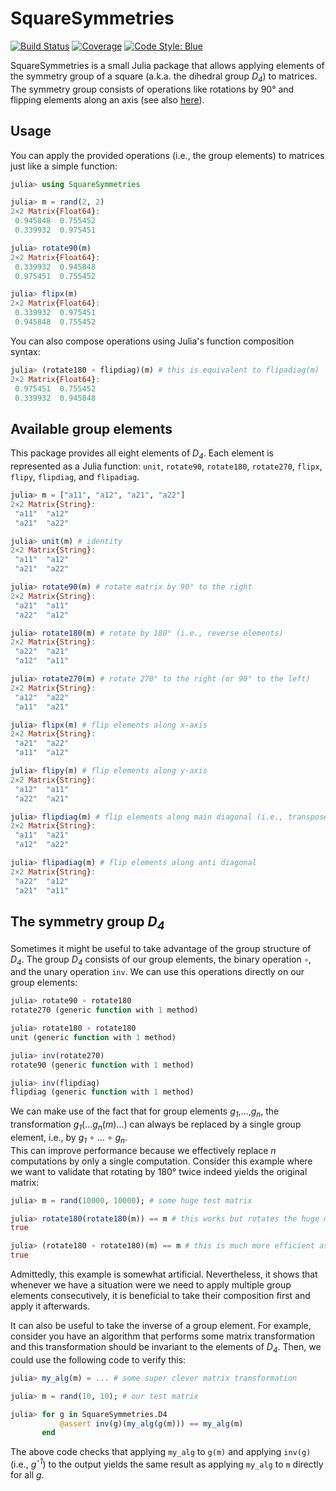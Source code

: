 # SquareSymmetries

[![Build Status](https://github.com/icetube23/SquareSymmetries.jl/actions/workflows/CI.yml/badge.svg?branch=main)](https://github.com/icetube23/SquareSymmetries.jl/actions/workflows/CI.yml?query=branch%3Amain)
[![Coverage](https://codecov.io/gh/icetube23/SquareSymmetries.jl/branch/main/graph/badge.svg)](https://codecov.io/gh/icetube23/SquareSymmetries.jl)
[![Code Style: Blue](https://img.shields.io/badge/code%20style-blue-4495d1.svg)](https://github.com/invenia/BlueStyle)

SquareSymmetries is a small Julia package that allows applying elements of the symmetry group of a square (a.k.a. the dihedral group _D<sub>4</sub>_) to matrices. The symmetry group consists of operations like rotations by 90° and flipping elements along an axis (see also [here](https://en.wikipedia.org/wiki/Symmetry_group)).

## Usage

You can apply the provided operations (i.e., the group elements) to matrices just like a simple function:
```julia
julia> using SquareSymmetries

julia> m = rand(2, 2)
2×2 Matrix{Float64}:
 0.945848  0.755452
 0.339932  0.975451

julia> rotate90(m)
2×2 Matrix{Float64}:
 0.339932  0.945848
 0.975451  0.755452

julia> flipx(m)
2×2 Matrix{Float64}:
 0.339932  0.975451
 0.945848  0.755452
```

You can also compose operations using Julia's function composition syntax:
```julia
julia> (rotate180 ∘ flipdiag)(m) # this is equivalent to flipadiag(m)
2×2 Matrix{Float64}:
 0.975451  0.755452
 0.339932  0.945848
```

## Available group elements

This package provides all eight elements of _D<sub>4</sub>_. Each element is represented as a Julia function: `unit`, `rotate90`, `rotate180`, `rotate270`, `flipx`, `flipy`, `flipdiag`, and `flipadiag`.
```julia
julia> m = ["a11", "a12", "a21", "a22"]
2×2 Matrix{String}:
 "a11"  "a12"
 "a21"  "a22"

julia> unit(m) # identity
2×2 Matrix{String}:
 "a11"  "a12"
 "a21"  "a22"

julia> rotate90(m) # rotate matrix by 90° to the right
2×2 Matrix{String}:
 "a21"  "a11"
 "a22"  "a12"

julia> rotate180(m) # rotate by 180° (i.e., reverse elements)
2×2 Matrix{String}:
 "a22"  "a21"
 "a12"  "a11"

julia> rotate270(m) # rotate 270° to the right (or 90° to the left)
2×2 Matrix{String}:
 "a12"  "a22"
 "a11"  "a21"

julia> flipx(m) # flip elements along x-axis
2×2 Matrix{String}:
 "a21"  "a22"
 "a11"  "a12"

julia> flipy(m) # flip elements along y-axis
2×2 Matrix{String}:
 "a12"  "a11"
 "a22"  "a21"

julia> flipdiag(m) # flip elements along main diagonal (i.e., transpose)
2×2 Matrix{String}:
 "a11"  "a21"
 "a12"  "a22"

julia> flipadiag(m) # flip elements along anti diagonal
2×2 Matrix{String}:
 "a22"  "a12"
 "a21"  "a11"
```
## The symmetry group _D<sub>4</sub>_

Sometimes it might be useful to take advantage of the group structure of _D<sub>4</sub>_. The group _D<sub>4</sub>_ consists of our group elements, the binary operation `∘`, and the unary operation `inv`. We can use this operations directly on our group elements:
```julia
julia> rotate90 ∘ rotate180
rotate270 (generic function with 1 method)

julia> rotate180 ∘ rotate180
unit (generic function with 1 method)

julia> inv(rotate270)
rotate90 (generic function with 1 method)

julia> inv(flipdiag)
flipdiag (generic function with 1 method)
```

We can make use of the fact that for group elements _g<sub>1</sub>_,...,_g<sub>n</sub>_, the transformation _g<sub>1</sub>_(..._g<sub>n</sub>_(_m_)...) can always be replaced by a single group element, i.e., by _g<sub>1</sub>_ ∘ ... ∘ _g<sub>n</sub>_.\
This can improve performance because we effectively replace _n_ computations by only a single computation. Consider this example where we want to validate that rotating by 180° twice indeed yields the original matrix:
```julia
julia> m = rand(10000, 10000); # some huge test matrix

julia> rotate180(rotate180(m)) == m # this works but rotates the huge matrix twice
true

julia> (rotate180 ∘ rotate180)(m) == m # this is much more efficient as rotate180 ∘ rotate180 = unit = id
true
```
Admittedly, this example is somewhat artificial. Nevertheless, it shows that whenever we have a situation were we need to apply multiple group elements consecutively, it is beneficial to take their composition first and apply it afterwards.

It can also be useful to take the inverse of a group element. For example, consider you have an algorithm that performs some matrix transformation and this transformation should be invariant to the elements of _D<sub>4</sub>_. Then, we could use the following code to verify this:
```julia
julia> my_alg(m) = ... # some super clever matrix transformation

julia> m = rand(10, 10); # our test matrix

julia> for g in SquareSymmetries.D4
           @assert inv(g)(my_alg(g(m))) == my_alg(m)
       end 
```
The above code checks that applying `my_alg` to `g(m)` and applying `inv(g)` (i.e., _g<sup>-1</sup>_) to the output yields the same result as applying `my_alg` to `m` directly for all _g_.
